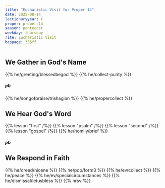 ```yaml
---
title: "Eucharistic Visit for Proper 14"
date: 2025-08-14
lectionaryyear: c
proper: proper-14
season: pentecost
weekday: thursday
rite: Eucharistic Visit
bcppage: 355ff.
---
```

## We Gather in God's Name
{{% he/greeting/blessedbegod %}}
{{% he/collect-purity %}}
##### pb
{{% he/songofpraise/trishagion %}}
{{% he/propercollect %}}
## We Hear God's Word
{{% lesson "first" /%}}
{{% lesson "psalm" /%}}
{{% lesson "second" /%}}
{{% lesson "gospel" /%}}
{{% he/homily/brief %}}
##### pb
## We Respond in Faith
{{% he/creed/nicene %}}
{{% he/pop/form3 %}}
{{% he/ev/collect %}}
{{% he/peace %}}
{{% he/ev/specialcircumstances %}}
{{% he/dismissal/letusbless %}}
{{% nrsv %}}

